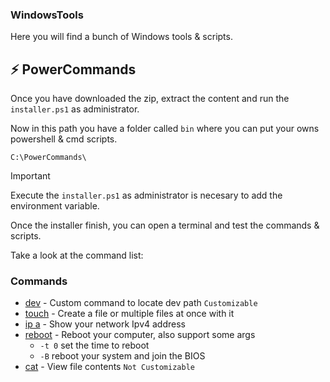 ### WindowsTools
Here you will find a bunch of Windows tools & scripts.

## ⚡ PowerCommands
Once you have downloaded the zip, extract the content and run the `installer.ps1` as administrator.

Now in this path you have a folder called `bin` where you can put your owns powershell & cmd scripts.
```
C:\PowerCommands\
```

> [!IMPORTANT]
> Execute the `installer.ps1` as administrator is necesary to add the environment variable.

Once the installer finish, you can open a terminal and test the commands & scripts.

Take a look at the command list:

### Commands
 - [dev]() - Custom command to locate dev path `Customizable`
 - [touch]() - Create a file or multiple files at once with it
 - [ip a]() - Show your network Ipv4 address
 - [reboot]() - Reboot your computer, also support some args
   - `-t 0` set the time to reboot
   - `-B` reboot your system and join the BIOS
 - [cat]() - View file contents `Not Customizable`
